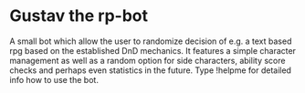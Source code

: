 # Gustav the rp-bot
A small bot which allow the user to randomize decision of e.g. a text based rpg based on the established DnD mechanics. 
It features a simple character management as well as a random option for side characters, ability score checks and perhaps even statistics in the future.
Type !helpme for detailed info how to use the bot.
